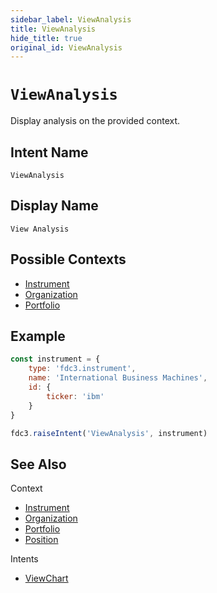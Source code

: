 ```yaml
---
sidebar_label: ViewAnalysis
title: ViewAnalysis
hide_title: true
original_id: ViewAnalysis
---
```

# `ViewAnalysis`

Display analysis on the provided context.

## Intent Name

`ViewAnalysis`

## Display Name

`View Analysis`

## Possible Contexts

* [Instrument](../../context/ref/Instrument)
* [Organization](../../context/ref/Organization)
* [Portfolio](../../context/ref/Portfolio)

## Example

```js
const instrument = {
    type: 'fdc3.instrument',
    name: 'International Business Machines',
    id: {
        ticker: 'ibm'
    }
}

fdc3.raiseIntent('ViewAnalysis', instrument)
```

## See Also

Context
- [Instrument](../../context/ref/Instrument)
- [Organization](../../context/ref/Organization)
- [Portfolio](../../context/ref/Portfolio)
- [Position](../../context/ref/Position)

Intents
- [ViewChart](ViewChart)
